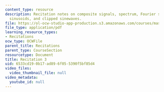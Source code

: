 ```yaml
---
content_type: resource
description: Recitation notes on composite signals, spectrum, Fourier series, Harmonic
  sinusoids, and clipped sinewaves.
file: https://ol-ocw-studio-app-production.s3.amazonaws.com/courses/mas-160-signals-systems-and-information-for-media-technology-fall-2007/6533cd190b17ad896f055390f5bf85d4_rec3.pdf
file_type: application/pdf
learning_resource_types:
- Recitations
ocw_type: OCWFile
parent_title: Recitations
parent_type: CourseSection
resourcetype: Document
title: Recitation 3
uid: 6533cd19-0b17-ad89-6f05-5390f5bf85d4
video_files:
  video_thumbnail_file: null
video_metadata:
  youtube_id: null
---
```

